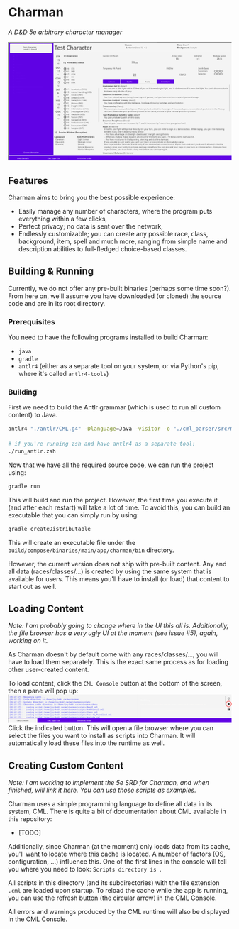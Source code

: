 # Charman
*A D&D 5e arbitrary character manager*

![./docs/full_screenshot.png](./docs/full_screenshot.png)

## Features
Charman aims to bring you the best possible experience:
 - Easily manage any number of characters, where the program puts everything within a few clicks,
 - Perfect privacy; no data is sent over the network,
 - Endlessly customizable; you can create any possible race, class, background, item, spell and much more, ranging from simple name and description abilities to full-fledged choice-based classes.

## Building & Running
Currently, we do not offer any pre-built binaries (perhaps some time soon?). From here on, we'll assume you have downloaded (or cloned) the source code and are in its root directory.

### Prerequisites
You need to have the following programs installed to build Charman:
 - `java`
 - `gradle`
 - `antlr4` (either as a separate tool on your system, or via Python's pip, where it's called `antlr4-tools`)

### Building
First we need to build the Antlr grammar (which is used to run all custom content) to Java. 
```sh
antlr4 "./antlr/CML.g4" -Dlanguage=Java -visitor -o "./cml_parser/src/main/java/com/jaytux/cml_parser" -package "com.jaytux.cml_parser"

# if you're running zsh and have antlr4 as a separate tool:
./run_antlr.zsh
```

Now that we have all the required source code, we can run the project using:
```sh
gradle run
```
This will build and run the project. However, the first time you execute it (and after each restart) will take a lot of time. To avoid this, you can build an executable that you can simply run by using:
```sh
gradle createDistributable
```
This will create an executable file under the `build/compose/binaries/main/app/charman/bin` directory.

However, the current version does not ship with pre-built content. Any and all data (races/classes/...) is created by using the same system that is available for users. This means you'll have to install (or load) that content to start out as well.

## Loading Content
*Note: I am probably going to change where in the UI this all is. Additionally, the file browser has a very ugly UI at the moment (see issue #5), again, working on it.*

As Charman doesn't by default come with any races/classes/..., you will have to load them separately. This is the exact same process as for loading other user-created content.

To load content, click the `CML Console` button at the bottom of the screen, then a pane will pop up:
![./docs/screenshot_console.png](./docs/screenshot_console.png)
Click the indicated button. This will open a file browser where you can select the files you want to install as scripts into Charman. It will automatically load these files into the runtime as well.

## Creating Custom Content
*Note: I am working to implement the 5e SRD for Charman, and when finished, will link it here. You can use those scripts as examples.*

Charman uses a simple programming language to define all data in its system, CML. There is quite a bit of documentation about CML available in this repository:
 - [TODO]

Additionally, since Charman (at the moment) only loads data from its cache, you'll want to locate where this cache is located. A number of factors (OS, configuration, ...) influence this. One of the first lines in the console will tell you where you need to look: `Scripts directory is `. 

All scripts in this directory (and its subdirectories) with the file extension `.cml` are loaded upon startup. To reload the cache while the app is running, you can use the refresh button (the circular arrow) in the CML Console.

All errors and warnings produced by the CML runtime will also be displayed in the CML Console.
